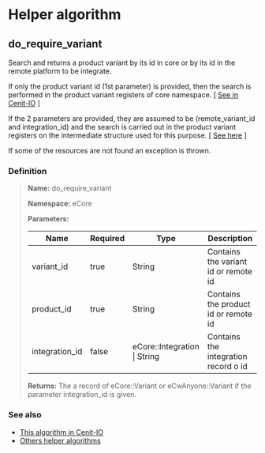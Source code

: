 # Helper algorithm

## do_require_variant

Search and returns a product variant by its id in core or by its id in the remote platform to be integrate.

If only the product variant id (1st parameter) is provided, then the search is performed in the product variant registers of core namespace.
[ [See in Cenit-IO](https://cenit.io/json_data_type?f[namespace][24075][v]=eCore&f[name][24160][o]=is&f[name][24160][v]=Variant) ]

If the 2 parameters are provided, they are assumed to be (remote_variant_id and integration_id) and the search is 
carried out in the product variant registers on the intermediate structure used for this purpose.
[ [See here](../data-types/IntegrationVariant.md) ]

If some of the resources are not found an exception is thrown.
    
### Definition

> **Name:** do_require_variant
> 
> **Namespace:** eCore
>
> **Parameters:**
> 
> | Name | Required | Type | Description |
> | ---- | -------- | ---- | ----------- |
> | variant_id | true | String | Contains the variant id or remote id |
> | product_id | true | String | Contains the product id or remote id |
> | integration_id | false | eCore::Integration \| String | Contains the integration record o id |
>
> **Returns:** The a record of eCore::Variant or eCwAnyone::Variant if the parameter integration_id is given.

### See also
* [This algorithm in Cenit-IO](https://cenit.io/algorithm?f[name][40703][o]=is&f[name][40703][v]=do_require_variant&f[namespace][40840][v]=eCore)
* [Others helper algorithms](overview?id=do_require_variant)